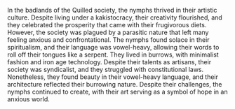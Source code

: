 In the badlands of the Quilled society, the nymphs thrived in their artistic culture. Despite living under a kakistocracy, their creativity flourished, and they celebrated the prosperity that came with their frugivorous diets. However, the society was plagued by a parasitic nature that left many feeling anxious and confrontational. The nymphs found solace in their spiritualism, and their language was vowel-heavy, allowing their words to roll off their tongues like a serpent. They lived in burrows, with minimalist fashion and iron age technology. Despite their talents as artisans, their society was syndicalist, and they struggled with constitutional laws. Nonetheless, they found beauty in their vowel-heavy language, and their architecture reflected their burrowing nature. Despite their challenges, the nymphs continued to create, with their art serving as a symbol of hope in an anxious world.